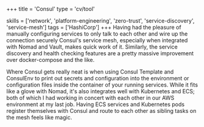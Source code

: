 +++
title = 'Consul'
type = 'cv/tool'

skills = ['network', 'platform-engineering', 'zero-trust', 'service-discovery', 'service-mesh']
tags = ['HashiCorp']
+++
Having had the pleasure of manually configuring services to only talk to each other and wire up the connection securely Consul's service mesh, especially when integrated with Nomad and Vault, makes quick work of it.  Similarly, the service discovery and health checking features are a pretty massive improvement over docker-compose and the like.

Where Consul gets really neat is when using Consul Template and ConsulEnv to print out secrets and configuration into the environment or configuration files inside the container of your running services.  While it fits like a glove with Nomad, it's also integrates well with Kubernetes and ECS; both of which I had working in concert with each other in our AWS environment at my last job.  Having ECS services and Kubernetes pods register themselves with Consul and route to each other as sibling tasks on the mesh feels like magic.
